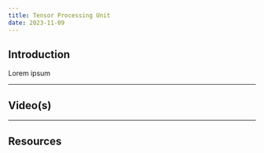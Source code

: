 ```yaml
---
title: Tensor Processing Unit
date: 2023-11-09
---
```

## Introduction

Lorem ipsum

---
## Video(s)



---
## Resources
